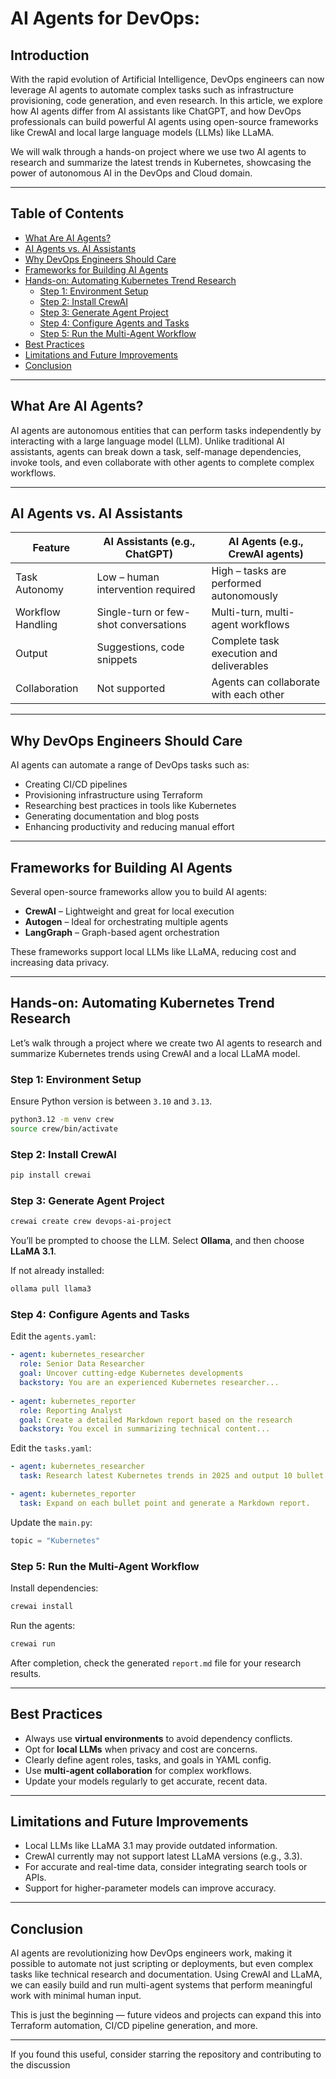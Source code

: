 # AI Agents for DevOps:

## Introduction

With the rapid evolution of Artificial Intelligence, DevOps engineers can now leverage AI agents to automate complex tasks such as infrastructure provisioning, code generation, and even research. In this article, we explore how AI agents differ from AI assistants like ChatGPT, and how DevOps professionals can build powerful AI agents using open-source frameworks like CrewAI and local large language models (LLMs) like LLaMA. 

We will walk through a hands-on project where we use two AI agents to research and summarize the latest trends in Kubernetes, showcasing the power of autonomous AI in the DevOps and Cloud domain.

---

## Table of Contents

- [What Are AI Agents?](#what-are-ai-agents)
- [AI Agents vs. AI Assistants](#ai-agents-vs-ai-assistants)
- [Why DevOps Engineers Should Care](#why-devops-engineers-should-care)
- [Frameworks for Building AI Agents](#frameworks-for-building-ai-agents)
- [Hands-on: Automating Kubernetes Trend Research](#hands-on-automating-kubernetes-trend-research)
  - [Step 1: Environment Setup](#step-1-environment-setup)
  - [Step 2: Install CrewAI](#step-2-install-crewai)
  - [Step 3: Generate Agent Project](#step-3-generate-agent-project)
  - [Step 4: Configure Agents and Tasks](#step-4-configure-agents-and-tasks)
  - [Step 5: Run the Multi-Agent Workflow](#step-5-run-the-multi-agent-workflow)
- [Best Practices](#best-practices)
- [Limitations and Future Improvements](#limitations-and-future-improvements)
- [Conclusion](#conclusion)

---

## What Are AI Agents?

AI agents are autonomous entities that can perform tasks independently by interacting with a large language model (LLM). Unlike traditional AI assistants, agents can break down a task, self-manage dependencies, invoke tools, and even collaborate with other agents to complete complex workflows.

---

## AI Agents vs. AI Assistants

| Feature               | AI Assistants (e.g., ChatGPT)         | AI Agents (e.g., CrewAI agents)       |
|-----------------------|----------------------------------------|----------------------------------------|
| Task Autonomy         | Low – human intervention required      | High – tasks are performed autonomously |
| Workflow Handling     | Single-turn or few-shot conversations | Multi-turn, multi-agent workflows       |
| Output                | Suggestions, code snippets             | Complete task execution and deliverables |
| Collaboration         | Not supported                         | Agents can collaborate with each other  |

---

## Why DevOps Engineers Should Care

AI agents can automate a range of DevOps tasks such as:

- Creating CI/CD pipelines
- Provisioning infrastructure using Terraform
- Researching best practices in tools like Kubernetes
- Generating documentation and blog posts
- Enhancing productivity and reducing manual effort

---

## Frameworks for Building AI Agents

Several open-source frameworks allow you to build AI agents:

- **CrewAI** – Lightweight and great for local execution
- **Autogen** – Ideal for orchestrating multiple agents
- **LangGraph** – Graph-based agent orchestration

These frameworks support local LLMs like LLaMA, reducing cost and increasing data privacy.

---

## Hands-on: Automating Kubernetes Trend Research

Let’s walk through a project where we create two AI agents to research and summarize Kubernetes trends using CrewAI and a local LLaMA model.

### Step 1: Environment Setup

Ensure Python version is between `3.10` and `3.13`.

```bash
python3.12 -m venv crew
source crew/bin/activate
```

### Step 2: Install CrewAI

```bash
pip install crewai
```

### Step 3: Generate Agent Project

```bash
crewai create crew devops-ai-project
```

You’ll be prompted to choose the LLM. Select **Ollama**, and then choose **LLaMA 3.1**.

If not already installed:

```bash
ollama pull llama3
```

### Step 4: Configure Agents and Tasks

Edit the `agents.yaml`:

```yaml
- agent: kubernetes_researcher
  role: Senior Data Researcher
  goal: Uncover cutting-edge Kubernetes developments
  backstory: You are an experienced Kubernetes researcher...
  
- agent: kubernetes_reporter
  role: Reporting Analyst
  goal: Create a detailed Markdown report based on the research
  backstory: You excel in summarizing technical content...
```

Edit the `tasks.yaml`:

```yaml
- agent: kubernetes_researcher
  task: Research latest Kubernetes trends in 2025 and output 10 bullet points.

- agent: kubernetes_reporter
  task: Expand on each bullet point and generate a Markdown report.
```

Update the `main.py`:

```python
topic = "Kubernetes"
```

### Step 5: Run the Multi-Agent Workflow

Install dependencies:

```bash
crewai install
```

Run the agents:

```bash
crewai run
```

After completion, check the generated `report.md` file for your research results.

---

## Best Practices

- Always use **virtual environments** to avoid dependency conflicts.
- Opt for **local LLMs** when privacy and cost are concerns.
- Clearly define agent roles, tasks, and goals in YAML config.
- Use **multi-agent collaboration** for complex workflows.
- Update your models regularly to get accurate, recent data.

---

## Limitations and Future Improvements

- Local LLMs like LLaMA 3.1 may provide outdated information.
- CrewAI currently may not support latest LLaMA versions (e.g., 3.3).
- For accurate and real-time data, consider integrating search tools or APIs.
- Support for higher-parameter models can improve accuracy.

---

## Conclusion

AI agents are revolutionizing how DevOps engineers work, making it possible to automate not just scripting or deployments, but even complex tasks like technical research and documentation. Using CrewAI and LLaMA, we can easily build and run multi-agent systems that perform meaningful work with minimal human input.

This is just the beginning — future videos and projects can expand this into Terraform automation, CI/CD pipeline generation, and more.

---

If you found this useful, consider starring the repository and contributing to the discussion
